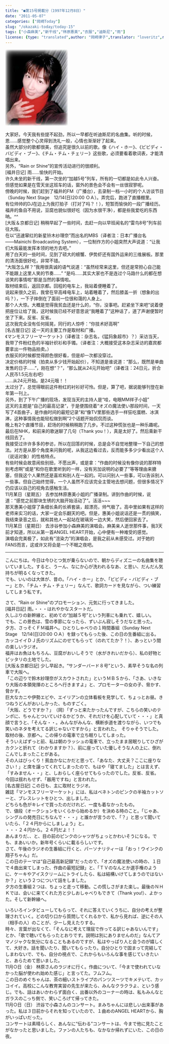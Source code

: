 ```yaml
---
title: "●第15号掲載分（1997年12月8日）"
date: "2011-05-07"
categories: ["岡崎Today"]
slug: "/okazaki-today/today-15"
tags: ["小森麻美","新干线","林原惠美","衣服","迪斯尼","雨"]
license: {type: "translated",author: "岡崎律子",translator: "loveritz",reproduced-url: "http://www.ne.jp/asahi/okazaki/book/today/today15.html",reproduced-website: "岡崎律子Book"}
---
```


[![](./images/selfshot.jpg)](./images/selfshot.jpg)  

  


  
大家好。今天我有些提不起劲，所以一早都在听迪斯尼的名曲集。听的时候，恩……感觉整个心灵得到洗礼一般，心情也渐渐好了起来。  
虽然大部分的歌都很美，但追究是很久以前的歌。像《ハイ・ホー》、《ビビディ・バビディ・ブー》、《チム・チム・チェリー》这些歌，必须要看着歌词表，才能清唱出来。  
另外，“Rain or Shine”的宣传活动进行的很顺利。  
\[福井日记\] 雨……愉快的开始。  
许久未坐的新干线，第一次坐的“加越5号”列车，所有的一切都是如此令人兴奋。  
但感觉如果是在雪天坐这班车的话，窗外的景色会不会有一丝很寂寥呢。  
傍晚的时候，我们赶到了福井的FM（广播台），去录制一档一小时的个人访谈节目（Sunday Next Stage　12/14(日)20:00 ＯＡ）。弄完后，跑进了直播棚里。  
有位帅帅的DJ在边上为我打拍子（打对了吗？！），短暂而愉快的一段广播经历。  
福井的鱼自不用说，豆腐也貌似很好吃（因为水很干净），都是些我爱吃的东西呐。^^  
\[大阪＆京都日记\] 稍稍早起了一些时间，去赶一向以早班闻名的“雷鸟8号”列车前往大阪。  
在以“迅速窜红的新星铃木纱理奈”而出名的MBS（译者注：日本广播台名――Mainichi Broadcasting System），一位制作方的小姐突然大声说道：“让我们大阪最能发挥本领的地方去吧。”  
用了白天的一些时间，见到了硕大的螃蟹、伊势虾还有国外运来的三维展板。那里的清汤面很好吃，非常不错。  
“大阪怎么样？”我用很真诚的语气说道：“虽然经常来这里，但还是常担心自己能不能跟上这里人笑的节奏……” “是吗……其实大家也不是连过个马路什么的都在想谈笑的事情啦”那是当然的事情啦。  
取材结束后，返回京都。回程的电车上，我站着便睡着了。  
说起来很久之前，我曾在早高峰电车上，站着睡着了，然后膝盖一折（想象的出吗？），一下子摔倒在了面前一位很和蔼的人身上。  
那个人大惊。大概是觉得我贫血还是什么的，“你，没事吧。赶紧坐下来吧”说着便把座位让给了我，这时候我已经不好意思说“我睡着了”这种话了，道了声谢便暂时坐了下来。反省、反省。  
这次我完全没有任何摇晃，同行的人惊呼：“你技术好高啊”  
\[名古屋日记\] 这一天的主要工作是取材和广播。  
《マンモスフリーマーケット》（译者注：杂志名，《猛犸象超市》？）采访当天，我带了件粉红色的半袖针织衫和手镯。（译者注：大概接受这本杂志采访的嘉宾都要拿出一件物品拍卖。）  
衣服买的时候都觉得颜色很好看，但是却一次都没穿过。  
决定价格的时候（拍卖从多少钱开始起价），不知道是谁说道：“那么，既然是单曲发售的日子……”，刚在想“？”，“那么就从24元开始吧”（译者注：24日元，折合人民币1.5元左右吧）  
……从24元开始。是24元哦！！  
太过分了，总觉得眼前这件粉红的衬衫好可怜。但是，算了吧，据说能够刊登在新年第一刊上。  
另外，到了下午广播的现场，发现当天的主持人是“哇，电眼MM祥子小姐”  
这天的主题是“自己的最高记录”，于是便围绕着“オズの魔法使い那段时间，一天写了4首曲子，是作曲时间的最短记录”和“像TV里那些选手一样狂吃蛋糕、冰淇淋，这种事情我也能轻松做到啊”2个话题开始侃侃而谈。  
晚上有2个直播节目，赶场的时候稍稍跑了几步。不过这种慌张也是一种乐趣呢。最后在NHK，和前来的歌迷聊了几句（Thank you！），真是太好了。然后乘新干线回去了。  
我接受过许许多多的参访，所以在回答的时候，总是会不自觉地整理一下自己的想法。对方是从那个角度来问我的呢，从我这边看过去，反而能多多少少看出这个人（说话对象）的性格特点。  
有些时候会故意闹些别扭，不愿出声，或是拿：“作曲的时候没有像你说的那样特别考虑啊”或是“和你在歌里听到的一样，没有另加说明的必要了”等等理由来搪塞，但我这个人果然还是喜欢和别人在一起的。可以问别人一些事，可以告诉别人一些事。但自己始终觉得，一个人虽然不应该完全主管地去想问题，但很多情况下仍应该以自己的视角去感触生活。  
11月某日（星期五） 去参加林原惠美小姐的广播录制。讲到作曲的时候，说道：“感觉之前那块生锈的大脑开始活动了”。活活~~~  
那天惠美小姐穿了条细长条的长裤套装，超漂亮，帅气极了。高中里如果有这样的老师来实习的话，大家一定会乐翻天的吧。但是，惠美小姐说话还是一贯的搞笑，我结束录音之后，就和其他人一起站在玻璃另一边大笑，然后便回家去了。  
11月某日（星期日） 去涉谷参加小森麻美的演唱会。麻美亲人逝世那件事，我3天前才知道，所以从第一首ANGEL HEART开始，心中便有一种难受的感觉。  
演唱会完美极了，如此有“渲染力”的演唱会，是我之前从未感受过。对于她的FANS而言，这或许又将会是一个不眠之夜吧。

---

こんにちは。今日は今ひとつ気が乗らないので、朝からディズニーの名曲集を聴いていました。すると、うーん、なにか心が洗われるなあ、と思い、だんだん気持ちが明るくなってきた。  
でも、いいのは大体が、昔の。「ハイ・ホー」とか、「ビビディ・バビディ・ブー」とか、「チム・チム・チェリー」なんて、歌詞カードを見ながら、つい練習してしまう私です。  

  
さて、“Rain or Shine”のプロモーション、元気に行ってきました。  
\[福井日記\] 雨。・・・はれやかなスタートだ。  
久しぶりの新幹線と、初めての“加越５号”という列車にも乗れて、嬉しい。  
でも、この景色は、雪の季節になったら、ずいぶん寂しそうだなと思った。  
夕方、さっそくＦＭ福井へ。ひとりしゃべりの１時間番組（Sunday Next Stage　12/14(日)20:00 ＯＡ）を録ってもらった後、この日の生番組に出る。  
カッコイイＤＪ氏のリズムにのせてもらって（のれてたか？！）、あっという間の楽しいラジオ。  
福井はお魚はもちろん、豆腐がおいしそうで（水がきれいだから）、私の好物とピッタリの土地でした。  
\[大阪＆京都日記\] 少し早起き。“サンダーバード８号”という、素早そうな名の列車で大阪へ。  
「この辺りで鈴木紗理奈がスカウトされた」というＭＢＳから、「さあ、いきなり大阪の本領発揮のところへ行きますよ」と、プロモーターの女の子、脅かす、脅かす。  
巨大なカニや伊勢エビや、エイリアンの立体看板を見学して、ちょっとお昼。きつねうどんがおいしかった、ものすごく。  
「大阪、どうですか？」　（岡）「ずっと来たかったんですが、こちらの笑いのテンポに、ちゃんとついていけるかどうか、それだけを心配していて・・・」と真顔で言うと、「そんな・・。みんながみんな、横断歩道を渡りながら、いつでも笑いのネタを考えてる訳じゃないですから」と言われた。　そりゃそうでした。  
取材の後、京都へ。この帰りの電車で立ち眠りしてしまった。  
そういえばずっと前、私は朝のラッシュの電車で、立ったまま居眠りしてひざがカクンと折れて（わかりますか？）、前に座っていた優しそうな人の上に、倒れこんでしまったことがある。  
その人はびっくり！貧血かなにかだと思って、「あなた、大丈夫？ここに座りなさい！」と席を譲ってくれてしまったので、もはや「寝てました」とは言えず、「すみません・・」と、しおらしく座らせてもらったのでした。反省、反省。  
今回は揺れもせず、「器用ですね」と言われた。  
\[名古屋日記\] この日も、主に取材とラジオ。  
雑誌「マンモスフリーマーケット」には、私はベネトンのピンクの半袖カットソーと、ブレスレットをひとつ、出しました。  
どちらも色がキレイで買ったのだけれど、一度も着なかったもの。  
で、値段（オークションをいくらから始めるか）を決める時のこと。「じゃあ、シングルの発売日にちなんで・・・」と誰かが言うので、「？」と思って聞いていたら、「２４円からにしましょう」と。  
・・・２４円から。２４円だよ！！  
あんまりだ、、と、目の前のピンクのシャツがちょっとかわいそうになる。でも、まあいいか。新年号くらいに載るらしいです。  
さて、午後のラジオの生番組に行くと、パーソナリティーは「おっ！ウインクの翔子ちゃん」だ。  
この日のテーマは“自己最高新記録”だったので、「オズの魔法使いの時の、１日で４曲出来てしまった、作曲の最短記録」と、「ＴＶのなんとか選手権のように、ケーキやアイスクリームにトライしたら、私は結構いけてしまうのではないか？」という２つについて話をしました。  
夕方の生番組２つは、ちょっと走って移動。この慌しさがまた楽し。最後のＮＨＫでは、会いに来てくれた方と少しおしゃべりもできて（Thank you!）、よかった。そして新幹線へ。  

  
いろいろインタビューしてもらって、それに答えていくうちに、自分の考えが整理されていく。どの切り口から質問してくれるかで、私から見れば、逆にその人（相手の人）のことが、少ーし見えたりする。  
時々、言葉が出なくて、「そんなに考えて理屈で作ってる訳じゃあないんです」とか、「歌で聴いてもらったとおりです。説明は別にありませんのだ」なんてアマノジャクな気分になることもあるのですが、私はやっぱり人と会うのが嬉しくて、大好き。話を聞いたり、聞いてもらったり。自分ひとりで固まって完結してしまわないで、でも、自分の視点で、これからもいろんな事を感じていきたいと、あらためて思いました。  
11月○日（金） 林原さんのラジオに行く。作曲について、「今まで使われていなかった脳が使われ始めた感じ」と言ってた。フムフム。  
この日のめぐちゃんは、茶の細いストライプのパンツスーツでキメテいて、カッコイイ。高校にこんな教育実習の先生が来たら、みんなクラクラよ、という感じ。でも、話はあいかわらず面白く、出番以外のコーナーの時は、私もみんなとガラスのこっち側で、笑いころげて帰ってきた。  
11月○日（日） 渋谷で小森さんのコンサート。まみちゃんには悲しい出来事があった。私は３日前からそれを知っていたので、１曲めのANGEL HEARTから、胸がいっぱいだった。  
コンサートは素晴らしく、あんなに“伝わる”コンサートは、今まで他に見たことがなかったと思いました。ファンの人たちも、なかなか帰れずにいた、この日の夜。  